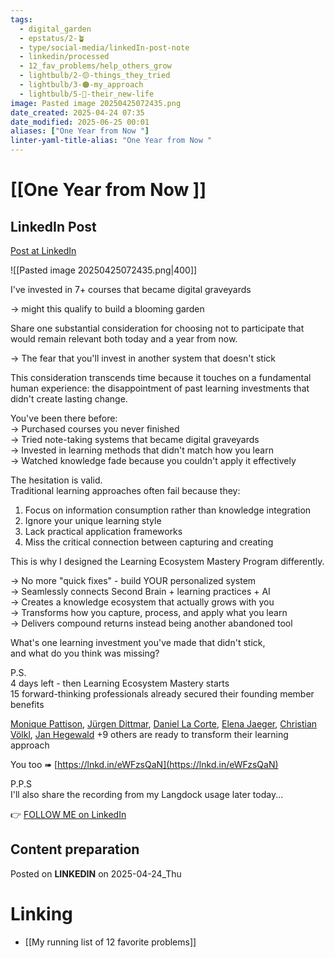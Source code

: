 ```yaml
---
tags:
  - digital_garden
  - epstatus/2-🪴
  - type/social-media/linkedIn-post-note
  - linkedin/processed
  - 12_fav_problems/help_others_grow
  - lightbulb/2-🟡-things_they_tried
  - lightbulb/3-🟠-my_approach
  - lightbulb/5-🔵-their_new-life
image: Pasted image 20250425072435.png
date_created: 2025-04-24 07:35
date_modified: 2025-06-25 00:01
aliases: ["One Year from Now "]
linter-yaml-title-alias: "One Year from Now "
---
```

# [[One Year from Now ]]

## LinkedIn Post

[Post at LinkedIn](https://www.linkedin.com/posts/sebastiankamilli_ive-invested-in-7-courses-that-became-digital-activity-7321052073456791552-AN-l?utm_source=share&utm_medium=member_desktop&rcm=ACoAAA1M1pkBgWCYPhT45EpfLiHzViQqRWNCIv4)

![[Pasted image 20250425072435.png|400]]

I've invested in 7+ courses that became digital graveyards  
  
→ might this qualify to build a blooming garden  
  
Share one substantial consideration for choosing not to participate that would remain relevant both today and a year from now.  
  
→ The fear that you'll invest in another system that doesn't stick  
  
This consideration transcends time because it touches on a fundamental human experience: the disappointment of past learning investments that didn't create lasting change.  
  
You've been there before:  
→ Purchased courses you never finished  
→ Tried note-taking systems that became digital graveyards  
→ Invested in learning methods that didn't match how you learn  
→ Watched knowledge fade because you couldn't apply it effectively  
  
The hesitation is valid.  
Traditional learning approaches often fail because they:  
1. Focus on information consumption rather than knowledge integration  
2. Ignore your unique learning style  
3. Lack practical application frameworks  
4. Miss the critical connection between capturing and creating  
  
This is why I designed the Learning Ecosystem Mastery Program differently.  
  
→ No more "quick fixes" - build YOUR personalized system  
→ Seamlessly connects Second Brain + learning practices + AI  
→ Creates a knowledge ecosystem that actually grows with you  
→ Transforms how you capture, process, and apply what you learn  
→ Delivers compound returns instead being another abandoned tool  

What's one learning investment you've made that didn't stick,  
and what do you think was missing?  
  
P.S.  
4 days left - then Learning Ecosystem Mastery starts  
15 forward-thinking professionals already secured their founding member benefits  
  
[Monique Pattison](https://www.linkedin.com/in/moniquepattison/), [Jürgen Dittmar](https://www.linkedin.com/in/juergendittmar/), [Daniel La Corte](https://www.linkedin.com/in/daniellacorte/), [Elena Jaeger](https://www.linkedin.com/in/elena-jaeger/), [Christian Völkl](https://www.linkedin.com/in/christian-voelkl-hbd/), [Jan Hegewald](https://www.linkedin.com/in/jan-hegewald/) +9 others are ready to transform their learning approach  
  
You too ➠ [https://lnkd.in/eWFzsQaN](https://lnkd.in/eWFzsQaN)  

P.P.S  
I'll also share the recording from my Langdock usage later today...

👉 [FOLLOW ME on LinkedIn](https://www.linkedin.com/comm/mynetwork/discovery-see-all?usecase=PEOPLE_FOLLOWS&followMember=sebastiankamilli)

## Content preparation

Posted on **LINKEDIN** on 2025-04-24_Thu

# Linking

+ [[My running list of 12 favorite problems]]